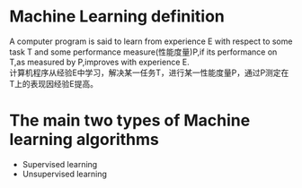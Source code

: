 # Machine Learning definition
A computer program is said to learn from experience E with respect to some task T and some performance measure(性能度量)P,if its performance on T,as measured by P,improves with experience E.  
计算机程序从经验E中学习，解决某一任务T，进行某一性能度量P，通过P测定在T上的表现因经验E提高。
# The main two types of Machine learning algorithms
+ Supervised learning
+ Unsupervised learning
